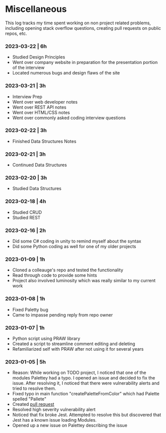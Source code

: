 # Miscellaneous

This log tracks my time spent working on non project related problems, including opening stack overflow questions, creating pull requests on public repos, etc. 

### 2023-03-22 | 6h
- Studied Design Principles
- Went over company website in preparation for the presentation portion of the interview
- Located numerous bugs and design flaws of the site

### 2023-03-21 | 3h
- Interview Prep
- Went over web developer notes
- Went over REST API notes
- Went over HTML/CSS notes
- Went over commonly asked coding interview questions

### 2023-02-22 | 3h
- Finished Data Structures Notes

### 2023-02-21 | 3h
- Continued Data Structures

### 2023-02-20 | 3h
- Studied Data Structures

### 2023-02-18 | 4h
- Studied CRUD
- Studied REST

### 2023-02-16 | 2h
- Did some C# coding in unity to remind myself about the syntax
- Did some Python coding as well for one of my older projects

### 2023-01-09 | 1h
- Cloned a colleauge's repo and tested the functionality
- Read through code to provide some hints
- Project also involved luminosity which was really similar to my current work

### 2023-01-08 | 1h
- Fixed Paletty bug
- Came to impasse pending reply from repo owner

### 2023-01-07 | 1h
- Python script using PRAW library
- Created a script to streamline comment editing and deleting
- Refamiliarized self with PRAW after not using it for several years

### 2023-01-05 | 5h
- Reason: While working on TODO project, I noticed that one of the modules Palettey had a typo. I opened an issue and decided to fix the issue. After resolving it, I noticed that there were vulnerability alerts and tried to resolve them. 
- Fixed typo in main function "createPaletteFromColor" which had Palette spelled "Pallete"
- Created [pull request](https://github.com/bartbergmans/Palettey/pull/4)
- Resolved high severity vulnerability alert
- Noticed that fix broke Jest. Attempted to resolve this but discovered that Jest has a known issue loading Modules. 
- Opened up a new issue on Palettey describing the issue

